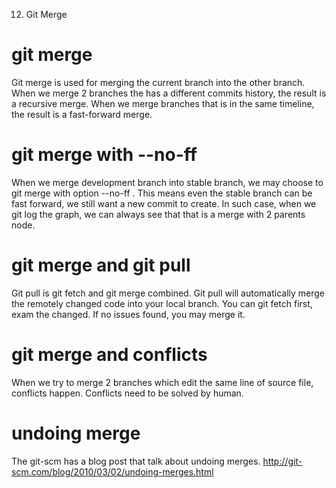 12. Git Merge

# git merge
Git merge is used for merging the current branch into the other branch.
When we merge 2 branches the has a different commits history, the result is a recursive merge.
When we merge branches that is in the same timeline, the result is a fast-forward merge.

# git merge with --no-ff
When we merge development branch into stable branch, we may choose to git
merge with option --no-ff . This means even the stable branch can be fast
forward, we still want a new commit to create. In such case, when we git log the
graph, we can always see that that is a merge with 2 parents node.

# git merge and git pull
Git pull is git fetch and git merge combined.
Git pull will automatically merge the remotely changed code
into your local branch.
You can git fetch first, exam the changed. If no issues found, you may merge it.

# git merge and conflicts
When we try to merge 2 branches which edit the same line of
source file, conflicts happen.
Conflicts need to be solved by human.

# undoing merge
The git-scm has a blog post that talk about undoing merges.
http://git-scm.com/blog/2010/03/02/undoing-merges.html

